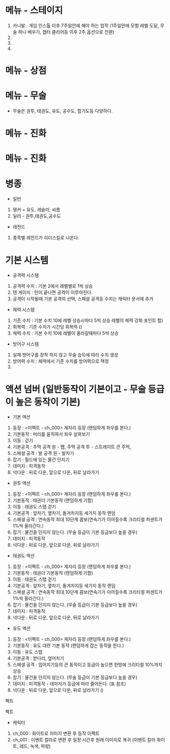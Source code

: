 # 메뉴 - 스테이지
1) 카니발 : 게임 인스톨 이후 7주일안에 해야 하는 업적 (1주일안에 모험 레벨 도달, 무술 하나 배우기, 챕터 클리어등 이후 2주 옵션으로 전환)
2)                              
3) 
4) 

# 메뉴 - 상점

# 메뉴 - 무술
- 무술은 권투, 태권도, 유도, 공수도, 합기도등 다양하다.              

# 메뉴 - 진화
# 메뉴 - 진화


# 병종
- 일반
1) 탱커 = 유도, 레슬러, 씨름
2) 딜러 - 권투,태권도,공수도
- 레전드
1) 종목별 레전드가 리더스킬로 나온다.


# 기본 시스템
- 공격력 시스템
1) 공격력 수치 : 기본 2에서 레벨별로 1씩 상승 
2) 텐 게이지 : 턴이 끝나면 공격이 이루어진다.
3) 공격이 시작될때 기본 공격의 선택, 스페셜 공격등 수치는 캐릭터 문서에 추가

- 체력 시스템
1) 기준 수치 : 기본 수치 10에 레벨 상승시마다 5씩 상승 레벨의 체력 강화 포인트 합)
2) 회복력 : 기준 수치가 시간당 회복력 ()
3) 체력 수치 : 기본 수치 10에 레벨이 올라갈때마다 5씩 상승

- 방어구 시스템
1) 실제 방어구를 장착 하지 않고 무술 습득에 따라 수치 생성
2) 방어력 수치 : 체력에서 기준 수치를 방어력으로 책정
3) 







# 액션 넘버 (일반동작이 기본이고 - 무술 등급이 높은 동작이 기본)
- 기본 액션
1. 등장 : <이펙트 - ch_000> 제자리 등장 (랜덤하게 좌우를 본다.)
2. 기본동작 : 머리를 움직여서 좌우 살펴보기
3. 이동 : 걷기 
4. 기본공격 : 주먹 공격 원 - 쨉, 주먹 공격 투 - 스트레이트 큰 주먹,  
5. 스페셜 공격 : 발 공격 원 - 발차기
6. 잡기 : 필드에 있는 물건 던지기
7. 데미지 : 피격동작 <ch001>
8. 넉다운 : 뒤로 다운,  앞으로 다운,  뒤로 날라가기


- 권투 액션
1. 등장 : <이펙트 - ch_000> 제자리 등장 (랜덤하게 좌우를 본다.)
2. 기본동작 : 태권더 기본동작 (랜덤하게 기합)
3. 이동 : 태권도 스탭 걷기 
4. 기본공격 : 앞차기, 옆차기, 돌겨차지등 세가지 동작 랜덤  
5. 스페셜 공격 : 연속동작 최대 10단계 콤보(연속기가 이어질수록 크리티컬 퍼센트가 1%씩 올라간다.)
6. 잡기 : 물건을 던지지 않는다. (무술 등급이 기본 등급보다 높을 경우)
7. 데미지 : 피격동작 <ch001>
8. 넉다운 : 뒤로 다운,  앞으로 다운,  뒤로 날라가기  
  
  
- 태권도 액션
1. 등장 : <이펙트 - ch_000> 제자리 등장 (랜덤하게 좌우를 본다.)
2. 기본동작 : 태권더 기본동작 (랜덤하게 기합)
3. 이동 : 태권도 스탭 걷기 
4. 기본공격 : 앞차기, 옆차기, 돌겨차지등 세가지 동작 랜덤  
5. 스페셜 공격 : 연속동작 최대 10단계 콤보(연속기가 이어질수록 크리티컬 퍼센트가 1%씩 올라간다.)
6. 잡기 : 물건을 던지지 않는다. (무술 등급이 기본 등급보다 높을 경우)
7. 데미지 : 피격동작 <ch001>
8. 넉다운 : 뒤로 다운,  앞으로 다운,  뒤로 날라가기

- 유도 액션
1. 등장 : <이펙트 - ch_000> 제자리 등장 (랜덤하게 좌우를 본다.)
2. 기본동작 : 유도 대련 기본 동작 (랜덤하게 잡는 동작을 한다.)
3. 이동 : 유도 스탭 
4. 기본공격 : 받다리, 엎어치기  
5. 스페셜 공격 : 업어치기등의 큰 동작이고 등급이 높으면 한방에 크리티컬 10%까지 상승
6. 잡기 : 물건을 던지지 않는다. (무술 등급이 기본 등급보다 높을 경우)
7. 데미지 : 피격동작 <ch001> - 데미지가 등급에 따라 줄어든다. (표 참조)
8. 넉다운 : 뒤로 다운,  앞으로 다운,  뒤로 날라가기 ()



펙트

펙트
- 캐릭터
1) ch_000 : 화이트로 이미지 변환 후 등작 이펙트 
2) ch_001 : 이벤트 칼라로 변환 후 일정 시간후 원래 이미지로 복귀 (이벤트 칼라 화이트, 레드, 녹색, 파랑)

